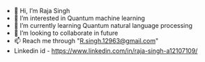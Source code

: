 - 👋 Hi, I’m Raja Singh
- 👀 I’m interested in Quantum machine learning
- 🌱 I’m currently learning Quantum natural language processing 
- 💞️ I’m looking to collaborate  in future
- 📫 Reach me through "R.singh.12963@gmail.com" 
-  Linkedin id - https://www.linkedin.com/in/raja-singh-a12107109/

<!---
Sraj4063/Sraj4063 is a ✨ special ✨ repository because its `README.md` (this file) appears on your GitHub profile.
You can click the Preview link to take a look at your changes.
--->

